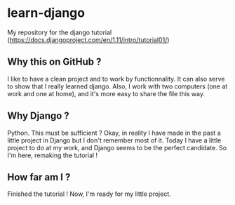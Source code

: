 # learn-django
My repository for the django tutorial (https://docs.djangoproject.com/en/1.11/intro/tutorial01/)

## Why this on GitHub ?

I like to have a clean project and to work by functionnality. It can also serve to show that I really learned django. Also, I work with two computers (one at work and one at home), and it's more easy to share the file this way.

## Why Django ?

Python. This must be sufficient ?
Okay, in reality I have made in the past a little project in Django but I don't remember most of it. Today I have a little project to do at my work, and Django seems to be the perfect candidate. So I'm here, remaking the tutorial !

## How far am I ?

Finished the tutorial ! Now, I'm ready for my little project.
